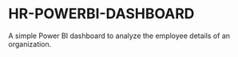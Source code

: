 # HR-POWERBI-DASHBOARD
A simple Power BI dashboard to analyze the employee details of an organization.
